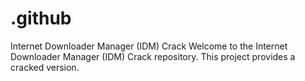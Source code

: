 # .github
Internet Downloader Manager (IDM) Crack Welcome to the Internet Downloader Manager (IDM) Crack repository. This project provides a cracked version.
